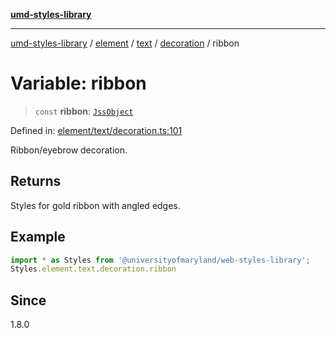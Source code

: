 [**umd-styles-library**](../../../../../../README.md)

***

[umd-styles-library](../../../../../../modules.md) / [element](../../../../../README.md) / [text](../../../README.md) / [decoration](../README.md) / ribbon

# Variable: ribbon

> `const` **ribbon**: [`JssObject`](../../../../../../utilities/namespaces/transform/type-aliases/JssObject.md)

Defined in: [element/text/decoration.ts:101](https://github.com/UMD-Digital/design-system/blob/8021d9898368f604bce452fe4dde6fae3a0578fd/packages/styles/source/element/text/decoration.ts#L101)

Ribbon/eyebrow decoration.

## Returns

Styles for gold ribbon with angled edges.

## Example

```typescript
import * as Styles from '@universityofmaryland/web-styles-library';
Styles.element.text.decoration.ribbon
```

## Since

1.8.0
